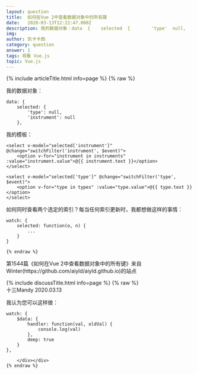 ```yaml
---
layout: question
title:  如何在Vue 2中查看数据对象中的所有键
date:   2020-03-13T12:22:47.000Z
description: 我的数据对象：data  {    selected  {        'type'  null,        'instrument'  ...
img: 
author: 凯卡卡西
category: question
answer: 1
tags: 观看 Vue.js
topic: Vue.js
---
```

<div class="article-root">
  <div class="article">
    {% include articleTitle.html info=page %}
    {% raw %}
    <div class="article-content"><p><font style="vertical-align: inherit;"><font style="vertical-align: inherit;">我的数据对象：</font></font></p>

<pre><code>data: {<font></font>
    selected: {<font></font>
        'type': null,<font></font>
        'instrument': null<font></font>
    },<font></font>
</code></pre>

<p><font style="vertical-align: inherit;"><font style="vertical-align: inherit;">我的模板：</font></font></p>

<pre><code>&lt;select v-model="selected['instrument']" @change="switchFilter('instrument', $event)"&gt;<font></font>
    &lt;option v-for="instrument in instruments" :value="instrument.value"&gt;@{{ instrument.text }}&lt;/option&gt; <font></font>
&lt;/select&gt;<font></font>
<font></font>
&lt;select v-model="selected['type']" @change="switchFilter('type', $event)"&gt;<font></font>
    &lt;option v-for="type in types" :value="type.value"&gt;@{{ type.text }}&lt;/option&gt; <font></font>
&lt;/select&gt;<font></font>
</code></pre>

<p><font style="vertical-align: inherit;"><font style="vertical-align: inherit;">如何同时查看两个选定的索引？</font><font style="vertical-align: inherit;">每当任何索引更新时，我都想做这样的事情：</font></font></p>

<pre><code>watch: {<font></font>
    selected: function(o, n) {<font></font>
        ...<font></font>
    }<font></font>
}<font></font>
</code></pre></div>
    {% endraw %}
  </div>
  <p class="winter_mark">第1544篇《如何在Vue 2中查看数据对象中的所有键》来自Winter(https://github.com/aiyld/aiyld.github.io)的站点</p>
  <div class="discuss-wrapper">
    {% include discussTitle.html info=page %}
    {% raw %}
    <div class="discuss-item">
        <div class="discuss-parent">
          <div class="discuss-meta">
            <span class="discuss-user">十三Mandy</span>
            <span class="discuss-time">2020.03.13</span>
          </div>
          <div class="discuss-comment"><p><font style="vertical-align: inherit;"><font style="vertical-align: inherit;">我认为您可以这样做：</font></font></p>

<pre><code>watch: {<font></font>
    $data: {<font></font>
        handler: function(val, oldVal) {<font></font>
            console.log(val)<font></font>
        },<font></font>
        deep: true<font></font>
    }<font></font>
},<font></font>
</code></pre></div>
        </div></div>
    {% endraw %}
  </div>
<div>
